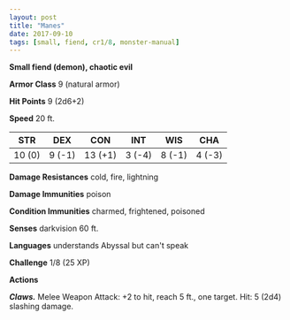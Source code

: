```yaml
---
layout: post
title: "Manes"
date: 2017-09-10
tags: [small, fiend, cr1/8, monster-manual]
---
```


**Small fiend (demon), chaotic evil**

**Armor Class** 9 (natural armor)

**Hit Points** 9 (2d6+2)

**Speed** 20 ft.

|   STR   |   DEX   |   CON   |   INT   |   WIS   |   CHA   |
|:-----:|:-----:|:-----:|:-----:|:-----:|:-----:|
| 10 (0) | 9 (-1) | 13 (+1) | 3 (-4) | 8 (-1) | 4 (-3) |

**Damage Resistances** cold, fire, lightning

**Damage Immunities** poison

**Condition Immunities** charmed, frightened, poisoned

**Senses** darkvision 60 ft.

**Languages** understands Abyssal but can't speak

**Challenge** 1/8 (25 XP)

**Actions**

***Claws.*** Melee Weapon Attack: +2 to hit, reach 5 ft., one target. Hit: 5 (2d4) slashing damage.

